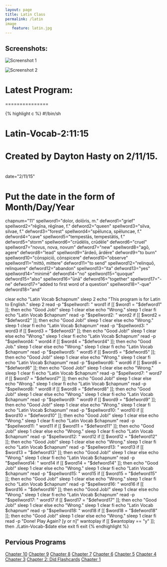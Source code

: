 ```yaml
---
layout: page
title: Latin Class
permalink: /latin
image
   feature: latin.jpg
---
```


## Screenshots:
![Screenshot 1](https://raw.githubusercontent.com/dayt0n/Latin-Class/master/Screenshots/LatinScreenshot1-2-11-15.png)

![Screenshot 2](https://raw.githubusercontent.com/dayt0n/Latin-Class/master/Screenshots/LatinScreenshot2-2-11-15.png)

# Latest Program:
===============

{% highlight c %}
#!/bin/sh

#  Latin-Vocab-2:11:15
#  
#
#  Created by Dayton Hasty on 2/11/15.
#
date="2/11/15"
# Put the date in the form of Month/Day/Year
chapnum="11"
spellword1="dolor, dolōris, m."
defword1="grief"
spellword2="rēgīna, rēgīnae, f."
defword2="queen"
spellword3="silva, silvae, f."
defword3="forest"
spellword4="spēlunca, spēluncae, f."
defword4="cave"
spellword5="tempestās, tempestātis, f."
defword5="storm"
spellword6="crūdēlis, crūdēle"
defword6="cruel"
spellword7="novus, nova, novum"
defword7="new"
spellword8="agō, agere"
defword8="lead"
spellword9="ārdeō, ārdēre"
defword9="to burn"
spellword10="cōnspiciō, cōnspicere"
defword10="observe"
spellword11="mittō, mittere"
defword11="to send"
spellword12="relinquō, relinquere"
defword12="abandon"
spellword13="ita"
defword13="yes"
spellword14="minimē"
defword14="no"
spellword15="quoque"
defword15="also"
spellword16="ūnā"
defword16="together"
spellword17="-ne"
defword17="added to first word of a question"
spellword18="-que"
defword18="and"


clear
echo "Latin Vocab $chapnum"
sleep 2
echo "This program is for Latin to English."
sleep 2
read -p "$spellword1: " word1
if [[ $word1 = "$defword1" ]]; then
echo "Good Job!"
sleep 1
clear
else
echo "Wrong."
sleep 1
clear
fi
echo "Latin Vocab $chapnum"
read -p "$spellword2: " word2
if [[ $word2 = "$defword2" ]]; then
echo "Good Job!"
sleep 1
clear
else
echo "Wrong."
sleep 1
clear
fi
echo "Latin Vocab $chapnum"
read -p "$spellword3: " word3
if [[ $word3 = "$defword3" ]]; then
echo "Good Job!"
sleep 1
clear
else
echo "Wrong."
sleep 1
clear
fi
echo "Latin Vocab $chapnum"
read -p "$spellword4: " word4
if [[ $word4 = "$defword4" ]]; then
echo "Good Job."
sleep 1
clear
else
echo "Wrong."
sleep 1
clear
fi
echo "Latin Vocab $chapnum"
read -p "$spellword5: " word5
if [[ $word5 = "$defword5" ]]; then
echo "Good Job!"
sleep 1
clear
else
echo "Wrong."
sleep 1
clear
fi
echo "Latin Vocab $chapnum"
read -p "$spellword6: " word6
if [[ $word6 = "$defword6" ]]; then
echo "Good Job!"
sleep 1
clear
else
echo "Wrong."
sleep 1
clear
fi
echo "Latin Vocab $chapnum"
read -p "$spellword7: " word7
if [[ $word7 = "$defword7" ]]; then
echo "Good Job!"
sleep 1
clear
else
echo "Wrong."
sleep 1
clear
fi
echo "Latin Vocab $chapnum"
read -p "$spellword8: " word8
if [[ $word8 = "$defword8" ]]; then
echo "Good Job!"
sleep 1
clear
else
echo "Wrong."
sleep 1
clear
fi
echo "Latin Vocab $chapnum"
read -p "$spellword9: " word9
if [[ $word9 = "$defword9" ]]; then
echo "Good Job!"
sleep 1
clear
else
echo "Wrong."
sleep 1
clear
fi
echo "Latin Vocab $chapnum"
read -p "$spellword10: " word10
if [[ $word10 = "$defword10" ]]; then
echo "Good Job!"
sleep 1
clear
else
echo "Wrong."
sleep 1
clear
fi
echo "Latin Vocab $chapnum"
read -p "$spellword11: " word11
if [[ $word11 = "$defword11" ]]; then
echo "Good Job!"
sleep 1
clear
else
echo "Wrong."
sleep 1
clear
fi
echo "Latin Vocab $chapnum"
read -p "$spellword12: " word12
if [[ $word12 = "$defword12" ]]; then
echo "Good Job!"
sleep 1
clear
else
echo "Wrong."
sleep 1
clear
fi
echo "Latin Vocab $chapnum"
read -p "$spellword13: " word13
if [[ $word13 = "$defword13" ]]; then
echo "Good Job!"
sleep 1
clear
else
echo "Wrong."
sleep 1
clear
fi
echo "Latin Vocab $chapnum"
read -p "$spellword14: " word14
if [[ $word14 = "$defword14" ]]; then
echo "Good Job!"
sleep 1
clear
else
echo "Wrong."
sleep 1
clear
fi
echo "Latin Vocab $chapnum"
read -p "$spellword15: " word15
if [[ $word15 = "$defword15" ]]; then
echo "Good Job!"
sleep 1
clear
else
echo "Wrong."
sleep 1
clear
fi
echo "Latin Vocab $chapnum"
read -p "$spellword16: " word16
if [[ $word16 = "$defword16" ]]; then
echo "Good Job!"
sleep 1
clear
else
echo "Wrong."
sleep 1
clear
fi
echo "Latin Vocab $chapnum"
read -p "$spellword17: " word17
if [[ $word17 = "$defword17" ]]; then
echo "Good Job!"
sleep 1
clear
else
echo "Wrong."
sleep 1
clear
fi
echo "Latin Vocab $chapnum"
read -p "$spellword18: " word18
if [[ $word18 = "$defword18" ]]; then
echo "Good Job!"
sleep 1
clear
else
echo "Wrong."
sleep 1
clear
fi
read -p "Done! Play Again? [y or n]" wantoplay
if [[ $wantoplay == "y" ]]; then
./Latin-Vocab-$date
else
exit
fi
exit
{% endhighlight %}

## Pervious Programs

[Chapter 10](https://raw.githubusercontent.com/dayt0n/Latin-Class/master/Latin-Vocab-1:27:15)
[Chapter 9](https://raw.githubusercontent.com/dayt0n/Latin-Class/master/Latin-Vocab-1:08:15)
[Chapter 8](https://raw.githubusercontent.com/dayt0n/Latin-Class/master/Latin-Vocab-12:3:14)
[Chapter 7](https://raw.githubusercontent.com/dayt0n/Latin-Class/master/Latin-Vocab-11:13:14)
[Chapter 6](https://raw.githubusercontent.com/dayt0n/Latin-Class/master/Latin-Vocab-11:02:14)
[Chapter 5](https://raw.githubusercontent.com/dayt0n/Latin-Class/master/Latin-Vocab-10:21:14)
[Chapter 4](https://raw.githubusercontent.com/dayt0n/Latin-Class/master/Latin-Vocab-9:30:14)
[Chapter 3](https://raw.githubusercontent.com/dayt0n/Latin-Class/master/Latin-Vocab-9:10:14)
[Chapter 2: Did Flashcards]()
[Chapter 1](https://raw.githubusercontent.com/dayt0n/Latin-Class/master/Latin-Vocab-8:20:14)
